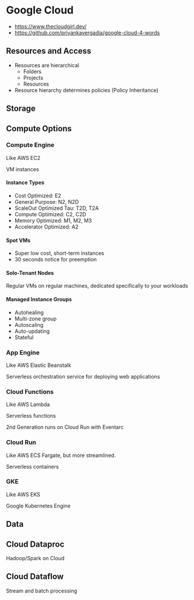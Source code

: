 # Google Cloud

- <https://www.thecloudgirl.dev/>
- <https://github.com/priyankavergadia/google-cloud-4-words>

## Resources and Access

- Resources are hierarchical
  - Folders
  - Projects
  - Resources
- Resource hierarchy determines policies (Policy Inheritance)

## Storage

## Compute Options

### Compute Engine

Like AWS EC2

VM instances

#### Instance Types

- Cost Optimized: E2
- General Purpose: N2, N2D
- ScaleOut Optimized Tau: T2D, T2A
- Compute Optimized: C2, C2D
- Memory Optimized: M1, M2, M3
- Accelerator Optimized: A2

#### Spot VMs

- Super low cost, short-term instances
- 30 seconds notice for preemption

#### Solo-Tenant Nodes

Regular VMs on regular machines, dedicated specifically to your workloads

#### Managed Instance Groups

- Autohealing
- Multi-zone group
- Autoscaling
- Auto-updating
- Stateful

### App Engine

Like AWS Elastic Beanstalk

Serverless orchestration service for deploying web applications

### Cloud Functions

Like AWS Lambda

Serverless functions

2nd Generation runs on Cloud Run with Eventarc

### Cloud Run

Like AWS ECS Fargate, but more streamlined.

Serverless containers

### GKE

Like AWS EKS

Google Kubernetes Engine

## Data

## Cloud Dataproc

Hadoop/Spark on Cloud

## Cloud Dataflow

Stream and batch processing
